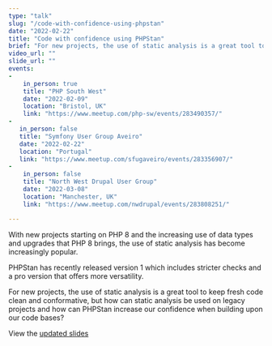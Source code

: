 ```yaml
---
type: "talk"
slug: "/code-with-confidence-using-phpstan"
date: "2022-02-22"
title: "Code with confidence using PHPStan"
brief: "For new projects, the use of static analysis is a great tool to keep fresh code clean and conformative, but how can static analysis be used on legacy projects and how can PHPStan increase our confidence when building upon our code bases?"
video_url: ""
slide_url: ""
events:
-
    in_person: true
    title: "PHP South West"
    date: "2022-02-09"
    location: "Bristol, UK"
    link: "https://www.meetup.com/php-sw/events/283490357/"
- 
   in_person: false
   title: "Symfony User Group Aveiro"
   date: "2022-02-22"
   location: "Portugal"
   link: "https://www.meetup.com/sfugaveiro/events/283356907/"
-
    in_person: false
    title: "North West Drupal User Group"
    date: "2022-03-08"
    location: "Manchester, UK"
    link: "https://www.meetup.com/nwdrupal/events/283808251/"

---
```

With new projects starting on PHP 8 and the increasing use of data types and upgrades that PHP 8 brings, the use of static analysis has become increasingly popular.

PHPStan has recently released version 1 which includes stricter checks and a pro version that offers more versatility.</p><p>For new projects, the use of static analysis is a great tool to keep fresh code clean and conformative, but how can static analysis be used on legacy projects and how can PHPStan increase our confidence when building upon our code bases?

View the [updated slides](/slides/code-with-confidence-using-phpstan.html)
